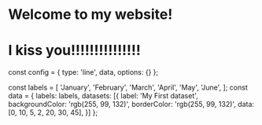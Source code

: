 # Welcome to my website! 

# I kiss you!!!!!!!!!!!!!!!

<div>
  <canvas id="myChart"></canvas>
</div>

<script src="https://cdn.jsdelivr.net/npm/chart.js"></script>

const config = {
  type: 'line',
  data,
  options: {}
};

const labels = [
  'January',
  'February',
  'March',
  'April',
  'May',
  'June',
];
const data = {
  labels: labels,
  datasets: [{
    label: 'My First dataset',
    backgroundColor: 'rgb(255, 99, 132)',
    borderColor: 'rgb(255, 99, 132)',
    data: [0, 10, 5, 2, 20, 30, 45],
  }]
};

<script>
  // === include 'setup' then 'config' above ===

  var myChart = new Chart(
    document.getElementById('myChart'),
    config
  );
</script>
 